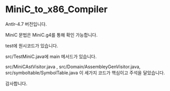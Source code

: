 # MiniC_to_x86_Compiler

Antlr-4.7 버전입니다.

MiniC 문법은 MiniC.g4를 통해 확인 가능합니다.

test에 원시코드가 있습니다.

src/TestMiniC.java에 main 메서드가 있습니다.

src/MiniCAstVisitor.java , src/Domain/AssembleyGenVisitor.java,  src/symboltable/SymbolTable.java 
이 세가지 코드가 핵심이고 주석을 달았습니다.

감사합니다.

